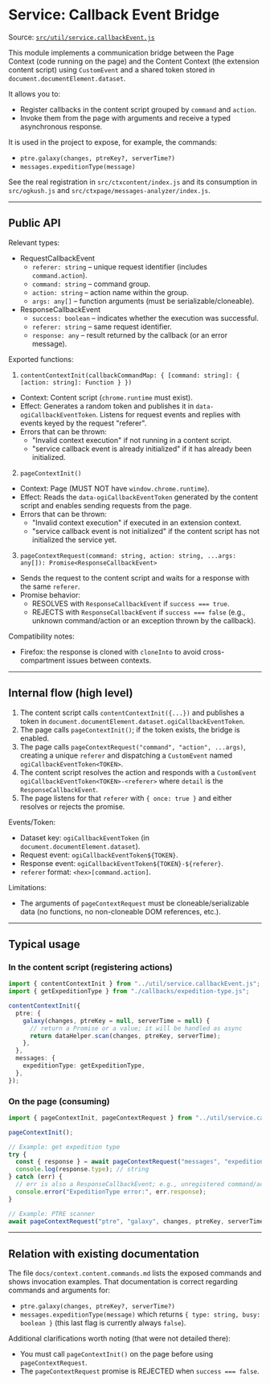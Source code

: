 # Service: Callback Event Bridge

Source: [`src/util/service.callbackEvent.js`](../src/util/service.callbackEvent.js)

This module implements a communication bridge between the Page Context (code running on the page) and the Content Context (the extension content script) using `CustomEvent` and a shared token stored in `document.documentElement.dataset`.

It allows you to:
- Register callbacks in the content script grouped by `command` and `action`.
- Invoke them from the page with arguments and receive a typed asynchronous response.

It is used in the project to expose, for example, the commands:
- `ptre.galaxy(changes, ptreKey?, serverTime?)`
- `messages.expeditionType(message)`

See the real registration in `src/ctxcontent/index.js` and its consumption in `src/ogkush.js` and `src/ctxpage/messages-analyzer/index.js`.

---

## Public API

Relevant types:
- RequestCallbackEvent
  - `referer: string` – unique request identifier (includes `command.action`).
  - `command: string` – command group.
  - `action: string` – action name within the group.
  - `args: any[]` – function arguments (must be serializable/cloneable).
- ResponseCallbackEvent
  - `success: boolean` – indicates whether the execution was successful.
  - `referer: string` – same request identifier.
  - `response: any` – result returned by the callback (or an error message).

Exported functions:

1) `contentContextInit(callbackCommandMap: { [command: string]: { [action: string]: Function } })`
- Context: Content script (`chrome.runtime` must exist).
- Effect: Generates a random token and publishes it in `data-ogiCallbackEventToken`. Listens for request events and replies with events keyed by the request "referer".
- Errors that can be thrown:
  - "Invalid context execution" if not running in a content script.
  - "service callback event is already initialized" if it has already been initialized.

2) `pageContextInit()`
- Context: Page (MUST NOT have `window.chrome.runtime`).
- Effect: Reads the `data-ogiCallbackEventToken` generated by the content script and enables sending requests from the page.
- Errors that can be thrown:
  - "Invalid context execution" if executed in an extension context.
  - "service callback event is not initialized" if the content script has not initialized the service yet.

3) `pageContextRequest(command: string, action: string, ...args: any[]): Promise<ResponseCallbackEvent>`
- Sends the request to the content script and waits for a response with the same `referer`.
- Promise behavior:
  - RESOLVES with `ResponseCallbackEvent` if `success === true`.
  - REJECTS with `ResponseCallbackEvent` if `success === false` (e.g., unknown command/action or an exception thrown by the callback).

Compatibility notes:
- Firefox: the response is cloned with `cloneInto` to avoid cross-compartment issues between contexts.

---

## Internal flow (high level)
1. The content script calls `contentContextInit({...})` and publishes a token in `document.documentElement.dataset.ogiCallbackEventToken`.
2. The page calls `pageContextInit()`; if the token exists, the bridge is enabled.
3. The page calls `pageContextRequest("command", "action", ...args)`, creating a unique `referer` and dispatching a `CustomEvent` named `ogiCallbackEventToken<TOKEN>`.
4. The content script resolves the action and responds with a `CustomEvent` `ogiCallbackEventToken<TOKEN>-<referer>` where `detail` is the `ResponseCallbackEvent`.
5. The page listens for that `referer` with `{ once: true }` and either resolves or rejects the promise.

Events/Token:
- Dataset key: `ogiCallbackEventToken` (in `document.documentElement.dataset`).
- Request event: `ogiCallbackEventToken${TOKEN}`.
- Response event: `ogiCallbackEventToken${TOKEN}-${referer}`.
- `referer` format: `<hex>[command.action]`.

Limitations:
- The arguments of `pageContextRequest` must be cloneable/serializable data (no functions, no non-cloneable DOM references, etc.).

---

## Typical usage

### In the content script (registering actions)
```ts
import { contentContextInit } from "../util/service.callbackEvent.js";
import { getExpeditionType } from "./callbacks/expedition-type.js";

contentContextInit({
  ptre: {
    galaxy(changes, ptreKey = null, serverTime = null) {
      // return a Promise or a value; it will be handled as async
      return dataHelper.scan(changes, ptreKey, serverTime);
    },
  },
  messages: {
    expeditionType: getExpeditionType,
  },
});
```

### On the page (consuming)
```ts
import { pageContextInit, pageContextRequest } from "../util/service.callbackEvent.js";

pageContextInit();

// Example: get expedition type
try {
  const { response } = await pageContextRequest("messages", "expeditionType", rawMessage);
  console.log(response.type); // string
} catch (err) {
  // err is also a ResponseCallbackEvent; e.g., unregistered command/action
  console.error("ExpeditionType error:", err.response);
}

// Example: PTRE scanner
await pageContextRequest("ptre", "galaxy", changes, ptreKey, serverTime);
```

---

## Relation with existing documentation
The file `docs/context.content.commands.md` lists the exposed commands and shows invocation examples. That documentation is correct regarding commands and arguments for:
- `ptre.galaxy(changes, ptreKey?, serverTime?)`
- `messages.expeditionType(message)` which returns `{ type: string, busy: boolean }` (this last flag is currently always `false`).

Additional clarifications worth noting (that were not detailed there):
- You must call `pageContextInit()` on the page before using `pageContextRequest`.
- The `pageContextRequest` promise is REJECTED when `success === false`.
